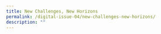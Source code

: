 ```yaml
---
title: New Challenges, New Horizons
permalink: /digital-issue-04/new-challenges-new-horizons/
description: ""
---
```

